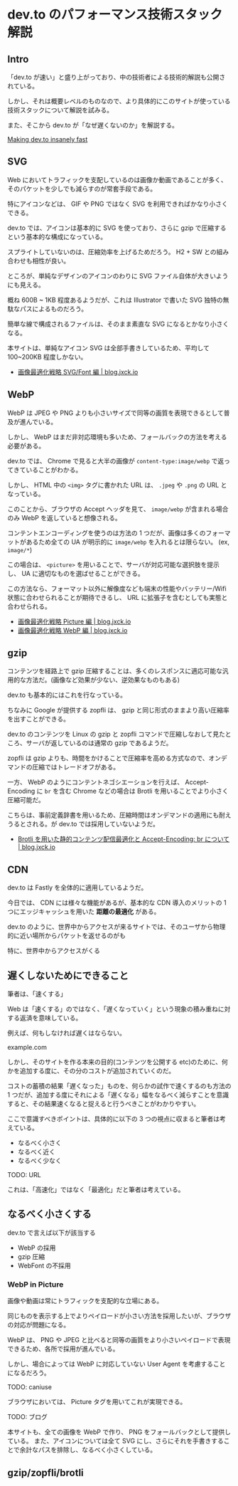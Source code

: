 # dev.to のパフォーマンス技術スタック解説


## Intro

「dev.to が速い」と盛り上がっており、中の技術者による技術的解説も公開されている。

しかし、それは概要レベルのものなので、より具体的にこのサイトが使っている技術スタックについて解説を試みる。

また、そこから dev.to が「なぜ遅くないのか」を解説する。

[Making dev.to insanely fast](https://dev.to/ben/making-devto-insanely-fast)


## SVG

Web においてトラフィックを支配しているのは画像か動画であることが多く、そのパケットを少しでも減らすのが常套手段である。

特にアイコンなどは、 GIF や PNG ではなく SVG を利用できればかなり小さくできる。

dev.to では、アイコンは基本的に SVG を使っており、さらに gzip で圧縮するという基本的な構成になっている。

スプライトしていないのは、圧縮効率を上げるためだろう。 H2 + SW との組み合わせも相性が良い。

ところが、単純なデザインのアイコンのわりに SVG ファイル自体が大きいようにも見える。

概ね 600B ~ 1KB 程度あるようだが、これは Illustrator で書いた SVG 独特の無駄なパスによるものだろう。

簡単な線で構成されるファイルは、そのまま素直な SVG になるとかなり小さくなる。

本サイトは、単純なアイコン SVG は全部手書きしているため、平均して 100~200KB 程度しかない。

- [画像最適化戦略 SVG/Font 編 | blog.jxck.io](https://blog.jxck.io/entries/2016-03-27/svg-font-base-ui.html)


## WebP

WebP は JPEG や PNG よりも小さいサイズで同等の画質を表現できるとして普及が進んでいる。

しかし、 WebP はまだ非対応環境も多いため、フォールバックの方法を考える必要がある。

dev.to では、 Chrome で見ると大半の画像が `content-type:image/webp` で返ってきていることがわかる。

しかし、 HTML 中の `<img>` タグに書かれた URL は、 `.jpeg` や `.png` の URL となっている。

このことから、ブラウザの Accept ヘッダを見て、 `image/webp` が含まれる場合のみ WebP を返していると想像される。

コンテントエンコーディングを使うのは方法の 1 つだが、画像は多くのフォーマットがあるため全ての UA が明示的に `image/webp` を入れるとは限らない。 (ex, `image/*`)

この場合は、 `<picture>` を用いることで、サーバが対応可能な選択肢を提示し、 UA に適切なものを選ばせることができる。

この方法なら、フォーマット以外に解像度なども端末の性能やバッテリー/Wifi 状態に合わせられることが期待できるし、 URL に拡張子を含むとしても実態と合わせられる。


- [画像最適化戦略 Picture 編 | blog.jxck.io](https://blog.jxck.io/entries/2016-03-25/picture.html)
- [画像最適化戦略 WebP 編 | blog.jxck.io](https://blog.jxck.io/entries/2016-03-26/webp.html)


## gzip

コンテンツを経路上で gzip 圧縮することは、多くのレスポンスに適応可能な汎用的な方法だ。(画像など効果が少ない、逆効果なものもある)

dev.to も基本的にはこれを行なっている。

ちなみに Google が提供する zopfli は、 gzip と同じ形式のままより高い圧縮率を出すことができる。

dev.to のコンテンツを Linux の gzip と zopfli コマンドで圧縮しなおして見たところ、サーバが返しているのは通常の gzip であるようだ。

zopfli は gzip よりも、時間をかけることで圧縮率を高める方式なので、オンデマンドの圧縮ではトレードオフがある。

一方、 WebP のようにコンテントネゴシエーションを行えば、 Accept-Encoding に `br` を含む Chrome などの場合は Brotli を用いることでより小さく圧縮可能だ。

こちらは、事前定義辞書を用いるため、圧縮時間はオンデマンドの適用にも耐えうるとされる。が dev.to では採用していないようだ。

- [Brotli を用いた静的コンテンツ配信最適化と Accept-Encoding: br について | blog.jxck.io](https://blog.jxck.io/entries/2017-08-19/content-encoding-brotli.html) 


## CDN

dev.to は Fastly を全体的に適用しているようだ。

今日では、 CDN には様々な機能があるが、基本的な CDN 導入のメリットの 1 つにエッジキャッシュを用いた **距離の最適化** がある。

dev.to のように、世界中からアクセスが来るサイトでは、そのユーザから物理的に近い場所からパケットを返せるのがも

特に、世界中からアクセスがくる




## 遅くしないためにできること

筆者は、「速くする」


Web は「速くする」のではなく、「遅くなっていく」という現象の積み重ねに対する返済を意味している。

例えば、何もしなければ遅くはならない。

example.com


しかし、そのサイトを作る本来の目的(コンテンツを公開する etc)のために、何かを追加する度に、その分のコストが追加されていくのだ。

コストの蓄積の結果「遅くなった」ものを、何らかの試作で速くするのも方法の 1 つだが、追加する度にそれによる「遅くなる」幅をなるべく減らすことを意識すると、その結果速くなると捉えると行うべきことがわかりやすい。

ここで意識すべきポイントは、具体的に以下の 3 つの視点に収まると筆者は考えている。

- なるべく小さく
- なるべく近く
- なるべく少なく


TODO: URL


これは、「高速化」ではなく「最適化」だと筆者は考えている。


## なるべく小さくする

dev.to で言えば以下が該当する

- WebP の採用
- gzip 圧縮
- WebFont の不採用


### WebP in Picture

画像や動画は常にトラフィックを支配的な立場にある。

同じものを表示する上でよりペイロードが小さい方法を採用したいが、ブラウザの対応が問題になる。

WebP は、 PNG や JPEG と比べると同等の画質をより小さいペイロードで表現できるため、各所で採用が進んでいる。

しかし、場合によっては WebP に対応していない User Agent を考慮することになるだろう。

TODO: caniuse

ブラウザにおいては、 Picture タグを用いてこれが実現できる。

TODO: ブログ


本サイトも、全ての画像を WebP で作り、 PNG をフォールバックとして提供している。
また、アイコンについては全て SVG にし、さらにそれを手書きすることで余計なパスを排除し、なるべく小さくしている。



## gzip/zopfli/brotli

